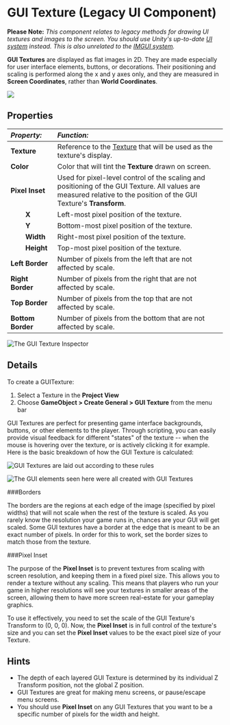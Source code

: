 GUI Texture (Legacy UI Component)
===========

**Please Note:** *This component relates to legacy methods for drawing UI textures and images to the screen. You should use Unity's up-to-date [UI system](UISystem) instead. This is also unrelated to the [IMGUI system](GUIScriptingGuide).*

__GUI Textures__ are displayed as flat images in 2D. They are made especially for user interface elements, buttons, or decorations. Their positioning and scaling is performed along the x and y axes only, and they are measured in __Screen Coordinates__, rather than __World Coordinates__.


![](../uploads/Main/Inspector-GUITexture.png) 


Properties
----------



|**_Property:_** |**_Function:_** |
|:---|:---|
|__Texture__ |Reference to the [Texture](class-TextureImporter) that will be used as the texture's display. |
|__Color__ |Color that will tint the __Texture__ drawn on screen. |
|__Pixel Inset__ |Used for pixel-level control of the scaling and positioning of the GUI Texture. All values are measured relative to the position of the GUI Texture's __Transform__. |
|&#160;&#160;&#160;&#160;&#160;&#160;&#160;&#160;__X__ |Left-most pixel position of the texture. |
|&#160;&#160;&#160;&#160;&#160;&#160;&#160;&#160;__Y__ |Bottom-most pixel position of the texture. |
|&#160;&#160;&#160;&#160;&#160;&#160;&#160;&#160;__Width__ |Right-most pixel position of the texture. |
|&#160;&#160;&#160;&#160;&#160;&#160;&#160;&#160;__Height__ |Top-most pixel position of the texture. |
|__Left Border__ |Number of pixels from the left that are not affected by scale. |
|__Right Border__ |Number of pixels from the right that are not affected by scale. |
|__Top Border__ |Number of pixels from the top that are not affected by scale. |
|__Bottom Border__ |Number of pixels from the bottom that are not affected by scale. |

![The GUI Texture Inspector](../uploads/Main/GUITextureWindow.png) 

Details
-------


To create a GUITexture:


1. Select a Texture in the __Project View__
1. Choose __GameObject &gt; Create General &gt; GUI Texture__ from the menu bar

GUI Textures are perfect for presenting game interface backgrounds, buttons, or other elements to the player. Through scripting, you can easily provide visual feedback for different "states" of the texture -- when the mouse is hovering over the texture, or is actively clicking it for example. Here is the basic breakdown of how the GUI Texture is calculated:


![GUI Textures are laid out according to these rules](../uploads/Main/GUITexture-Layout.jpg) 


![The GUI elements seen here were all created with GUI Textures](../uploads/Main/GUITexture-Example.png) 


###Borders

The borders are the regions at each edge of the image (specified by pixel widths) that will not scale when the rest of the texture is scaled. As you rarely know the resolution your game runs in, chances are your GUI will get scaled. Some GUI textures have a border at the edge that is meant to be an exact number of pixels. In order for this to work, set the border sizes to match those from the texture.


###Pixel Inset

The purpose of the __Pixel Inset__ is to prevent textures from scaling with screen resolution, and keeping them in a fixed pixel size. This allows you to render a texture without any scaling. This means that players who run your game in higher resolutions will see your textures in smaller areas of the screen, allowing them to have more screen real-estate for your gameplay graphics.

To use it effectively, you need to set the scale of the GUI Texture's Transform to (0, 0, 0). Now, the __Pixel Inset__ is in full control of the texture's size and you can set the __Pixel Inset__ values to be the exact pixel size of your Texture.


Hints
-----



* The depth of each layered GUI Texture is determined by its individual Z Transform position, not the global Z position.
* GUI Textures are great for making menu screens, or pause/escape menu screens.
* You should use __Pixel Inset__ on any GUI Textures that you want to be a specific number of pixels for the width and height.
